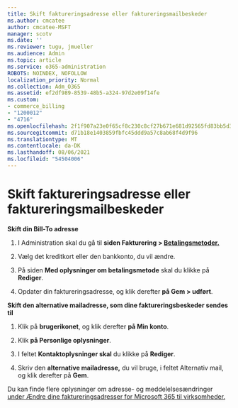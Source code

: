 ```yaml
---
title: Skift faktureringsadresse eller faktureringsmailbeskeder
ms.author: cmcatee
author: cmcatee-MSFT
manager: scotv
ms.date: ''
ms.reviewer: tugu, jmueller
ms.audience: Admin
ms.topic: article
ms.service: o365-administration
ROBOTS: NOINDEX, NOFOLLOW
localization_priority: Normal
ms.collection: Adm_O365
ms.assetid: ef2df989-8539-48b5-a324-97d2e09f14fe
ms.custom:
- commerce_billing
- "1200012"
- "4716"
ms.openlocfilehash: 2f1f907a23e0f65cf8c230c8cf27b671e681d92565fd83bb5d39ebf3c53ab9fd
ms.sourcegitcommit: d71b18e1403859fbfc45ddd9a57c8ab68f4d9f96
ms.translationtype: MT
ms.contentlocale: da-DK
ms.lasthandoff: 08/06/2021
ms.locfileid: "54504006"
---
```

# <a name="change-billing-address-or-billing-email-notifications"></a>Skift faktureringsadresse eller faktureringsmailbeskeder

**Skift din Bill-To adresse**

1. I Administration skal du gå til **siden Fakturering > [Betalingsmetoder.](https://go.microsoft.com/fwlink/p/?linkid=2018806)**

2. Vælg det kreditkort eller den bankkonto, du vil ændre.

3. På siden **Med oplysninger om betalingsmetode** skal du klikke på **Rediger**.

4. Opdater din faktureringsadresse, og klik derefter **på Gem > udført**.

**Skift den alternative mailadresse, som dine faktureringsbeskeder sendes til** 

1. Klik på **brugerikonet**, og klik derefter **på Min konto**.

2. Klik **på Personlige oplysninger**.

3. I feltet **Kontaktoplysninger skal** du klikke på **Rediger**.

4. Skriv den **alternative mailadresse,** du vil bruge, i feltet Alternativ mail, og klik derefter på **Gem**.

Du kan finde flere oplysninger om adresse- og meddelelsesændringer [under Ændre dine faktureringsadresser for Microsoft 365 til virksomheder.](/microsoft-365/commerce/billing-and-payments/change-your-billing-addresses)
